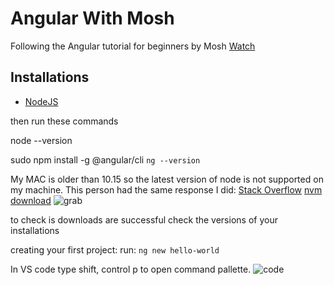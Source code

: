 # Angular With Mosh

Following the Angular tutorial for beginners by Mosh 
[Watch](https://www.youtube.com/watch?v=k5E2AVpwsko)


## Installations

- [NodeJS](https://nodejs.org/en/)

then run these commands 

node --version 

sudo npm install -g @angular/cli 
`ng --version` 

My MAC is older than 10.15 so the latest version of node is not supported on my machine. This person had the same response I did: [Stack Overflow](https://stackoverflow.com/questions/74709494/is-it-possible-to-install-node-js-on-macos-high-sierra-version-10-13-6-this-is)
[nvm download](https://github.com/nvm-sh/nvm)
![grab](https://user-images.githubusercontent.com/83961643/211662000-f0523d23-39ab-4e6d-a677-fdb7727a30f9.jpeg)


to check is downloads are successful check the versions of your installations 

creating your first project: 
run: `ng new hello-world`

In VS code type shift, control p to open command pallette. ![code](https://user-images.githubusercontent.com/83961643/211661911-746c58b4-291b-46f6-9925-f821aa8e67f7.jpeg)
